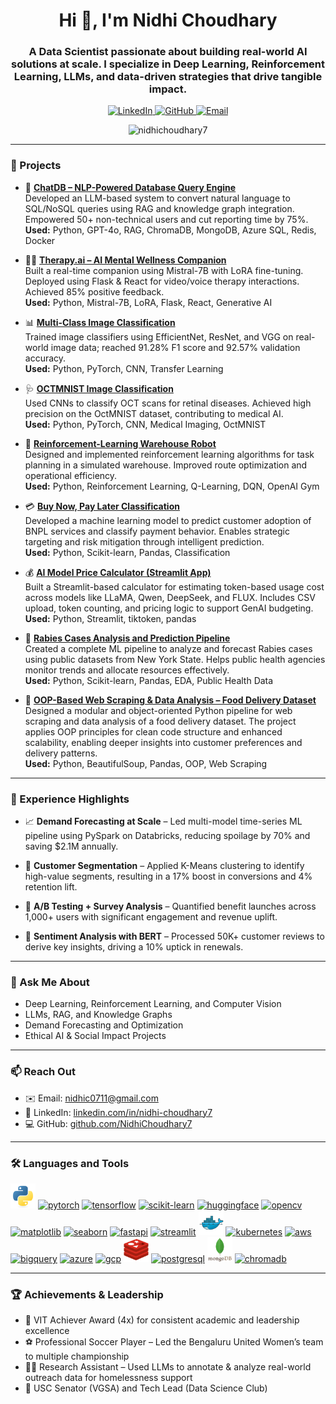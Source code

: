 <h1 align="center">Hi 👋, I'm Nidhi Choudhary</h1>
<h3 align="center">A Data Scientist passionate about building real-world AI solutions at scale. I specialize in Deep Learning, Reinforcement Learning, LLMs, and data-driven strategies that drive tangible impact.</h3>

<p align="center">
  <a href="https://www.linkedin.com/in/nidhi-choudhary7" target="_blank">
    <img src="https://img.shields.io/badge/LinkedIn-nidhi--choudhary7-blue?style=flat&logo=linkedin" alt="LinkedIn"/>
  </a>
  <a href="https://github.com/NidhiChoudhary7" target="_blank">
    <img src="https://img.shields.io/badge/GitHub-NidhiChoudhary7-black?style=flat&logo=github" alt="GitHub"/>
  </a>
  <a href="mailto:nidhic0711@gmail.com">
    <img src="https://img.shields.io/badge/Email-nidhic0711@gmail.com-red?style=flat&logo=gmail" alt="Email"/>
  </a>
</p>

<p align="center"> 
  <img src="https://komarev.com/ghpvc/?username=nidhichoudhary7&label=Profile%20views&color=0e75b6&style=flat" alt="nidhichoudhary7" /> 
</p>

---

<h3 align="left">🔭 Projects</h3>

- 🧠 **[ChatDB – NLP-Powered Database Query Engine](https://github.com/NidhiChoudhary7/ChatDB)**  
  Developed an LLM-based system to convert natural language to SQL/NoSQL queries using RAG and knowledge graph integration. Empowered 50+ non-technical users and cut reporting time by 75%.  
  **Used:** Python, GPT-4o, RAG, ChromaDB, MongoDB, Azure SQL, Redis, Docker

- 🧘‍♀️ **[Therapy.ai – AI Mental Wellness Companion](https://github.com/NidhiChoudhary7/Therapy.ai)**  
  Built a real-time companion using Mistral-7B with LoRA fine-tuning. Deployed using Flask & React for video/voice therapy interactions. Achieved 85% positive feedback.  
  **Used:** Python, Mistral-7B, LoRA, Flask, React, Generative AI

- 📊 **[Multi-Class Image Classification](https://github.com/NidhiChoudhary7/Image_Classification_Transfer_Learning)**  
  Trained image classifiers using EfficientNet, ResNet, and VGG on real-world image data; reached 91.28% F1 score and 92.57% validation accuracy.  
  **Used:** Python, PyTorch, CNN, Transfer Learning

- 🩺 **[OCTMNIST Image Classification](https://github.com/NidhiChoudhary7/OctMnist-Classification)**  
  Used CNNs to classify OCT scans for retinal diseases. Achieved high precision on the OctMNIST dataset, contributing to medical AI.  
  **Used:** Python, PyTorch, CNN, Medical Imaging, OctMNIST

- 🤖 **[Reinforcement-Learning Warehouse Robot](https://github.com/NidhiChoudhary7/Reinforcement-Learning-Warehouse-Robot)**  
  Designed and implemented reinforcement learning algorithms for task planning in a simulated warehouse. Improved route optimization and operational efficiency.  
  **Used:** Python, Reinforcement Learning,  Q-Learning, DQN, OpenAI Gym

- 💳 **[Buy Now, Pay Later Classification](https://github.com/NidhiChoudhary7/Data_Science/tree/main/Buy_Now_Pay_Later_Classification)**  
  Developed a machine learning model to predict customer adoption of BNPL services and classify payment behavior. Enables strategic targeting and risk mitigation through intelligent prediction.  
  **Used:** Python, Scikit-learn, Pandas, Classification

- 💰 **[AI Model Price Calculator (Streamlit App)](https://github.com/asharan2buff/ModelPricing/tree/main)**  
  Built a Streamlit-based calculator for estimating token-based usage cost across models like LLaMA, Qwen, DeepSeek, and FLUX. Includes CSV upload, token counting, and pricing logic to support GenAI budgeting.  
  **Used:** Python, Streamlit, tiktoken, pandas

- 🦠 **[Rabies Cases Analysis and Prediction Pipeline](https://github.com/NidhiChoudhary7/Data_Science/tree/main/Rabies_Data_Analysis_and_Classification)**  
  Created a complete ML pipeline to analyze and forecast Rabies cases using public datasets from New York State. Helps public health agencies monitor trends and allocate resources effectively.  
  **Used:** Python, Scikit-learn, Pandas, EDA, Public Health Data

- 🍔 **[OOP-Based Web Scraping & Data Analysis – Food Delivery Dataset](https://github.com/NidhiChoudhary7/Data-Analysis---Food-Delivery-Dataset?tab=readme-ov-file#web-scraping-and-data-anlysis-of-food-delivery-dataset)**  
  Designed a modular and object-oriented Python pipeline for web scraping and data analysis of a food delivery dataset. The project applies OOP principles for clean code structure and enhanced scalability, enabling deeper insights into customer preferences and delivery patterns.  
  **Used:** Python, BeautifulSoup, Pandas, OOP, Web Scraping

---

<h3 align="left">💼 Experience Highlights</h3>

- 📈 **Demand Forecasting at Scale** – Led multi-model time-series ML pipeline using PySpark on Databricks, reducing spoilage by 70% and saving $2.1M annually.

- 🧩 **Customer Segmentation** – Applied K-Means clustering to identify high-value segments, resulting in a 17% boost in conversions and 4% retention lift.

- 🧪 **A/B Testing + Survey Analysis** – Quantified benefit launches across 1,000+ users with significant engagement and revenue uplift.

- 🤖 **Sentiment Analysis with BERT** – Processed 50K+ customer reviews to derive key insights, driving a 10% uptick in renewals.

---

<h3 align="left">💬 Ask Me About</h3>

- Deep Learning, Reinforcement Learning, and Computer Vision  
- LLMs, RAG, and Knowledge Graphs  
- Demand Forecasting and Optimization  
- Ethical AI & Social Impact Projects  

---

<h3 align="left">📫 Reach Out</h3>

- ✉️ Email: [nidhic0711@gmail.com](mailto:nidhic0711@gmail.com)  
- 🔗 LinkedIn: [linkedin.com/in/nidhi-choudhary7](https://www.linkedin.com/in/nidhi-choudhary7)  
- 💻 GitHub: [github.com/NidhiChoudhary7](https://github.com/NidhiChoudhary7)  

---

<h3 align="left">🛠️ Languages and Tools</h3>

<p align="left">
  <a href="https://www.python.org/" target="_blank"><img src="https://raw.githubusercontent.com/devicons/devicon/master/icons/python/python-original.svg" alt="python" width="40" height="40"/></a>
  <a href="https://pytorch.org/" target="_blank"><img src="https://www.vectorlogo.zone/logos/pytorch/pytorch-icon.svg" alt="pytorch" width="40" height="40"/></a>
  <a href="https://www.tensorflow.org/" target="_blank"><img src="https://www.vectorlogo.zone/logos/tensorflow/tensorflow-icon.svg" alt="tensorflow" width="40" height="40"/></a>
  <a href="https://scikit-learn.org/" target="_blank"><img src="https://upload.wikimedia.org/wikipedia/commons/0/05/Scikit_learn_logo_small.svg" alt="scikit-learn" width="40" height="40"/></a>
  <a href="https://huggingface.co/" target="_blank"><img src="https://avatars.githubusercontent.com/u/25720743?s=200&v=4" alt="huggingface" width="40" height="40"/></a>
  <a href="https://opencv.org/" target="_blank"><img src="https://www.vectorlogo.zone/logos/opencv/opencv-icon.svg" alt="opencv" width="40" height="40"/></a>
  <a href="https://matplotlib.org/" target="_blank"><img src="https://matplotlib.org/_static/images/logo2.svg" alt="matplotlib" width="40" height="40"/></a>
  <a href="https://seaborn.pydata.org/" target="_blank"><img src="https://seaborn.pydata.org/_images/logo-mark-lightbg.svg" alt="seaborn" width="40" height="40"/></a>
  <a href="https://fastapi.tiangolo.com/" target="_blank"><img src="https://fastapi.tiangolo.com/img/logo-margin/logo-teal.png" alt="fastapi" width="40" height="40"/></a>
  <a href="https://streamlit.io/" target="_blank"><img src="https://streamlit.io/images/brand/streamlit-logo-primary-colormark-darktext.svg" alt="streamlit" width="40" height="40"/></a>
  <a href="https://www.docker.com/" target="_blank"><img src="https://raw.githubusercontent.com/devicons/devicon/master/icons/docker/docker-original.svg" alt="docker" width="40" height="40"/></a>
  <a href="https://kubernetes.io/" target="_blank"><img src="https://www.vectorlogo.zone/logos/kubernetes/kubernetes-icon.svg" alt="kubernetes" width="40" height="40"/></a>
  <a href="https://aws.amazon.com/s3/" target="_blank"><img src="https://www.vectorlogo.zone/logos/amazon_aws/amazon_aws-icon.svg" alt="aws" width="40" height="40"/></a>
  <a href="https://cloud.google.com/bigquery" target="_blank"><img src="https://www.vectorlogo.zone/logos/google_bigquery/google_bigquery-icon.svg" alt="bigquery" width="40" height="40"/></a>
  <a href="https://azure.microsoft.com/" target="_blank"><img src="https://www.vectorlogo.zone/logos/microsoft_azure/microsoft_azure-icon.svg" alt="azure" width="40" height="40"/></a>
  <a href="https://cloud.google.com/" target="_blank"><img src="https://www.vectorlogo.zone/logos/google_cloud/google_cloud-icon.svg" alt="gcp" width="40" height="40"/></a>
  <a href="https://redis.io/" target="_blank"><img src="https://raw.githubusercontent.com/devicons/devicon/master/icons/redis/redis-original.svg" alt="redis" width="40" height="40"/></a>
  <a href="https://www.postgresql.org/" target="_blank"><img src="https://www.vectorlogo.zone/logos/postgresql/postgresql-icon.svg" alt="postgresql" width="40" height="40"/></a>
  <a href="https://www.mongodb.com/" target="_blank"><img src="https://raw.githubusercontent.com/devicons/devicon/master/icons/mongodb/mongodb-original-wordmark.svg" alt="mongodb" width="40" height="40"/></a>
  <a href="https://www.chromadb.com/" target="_blank"><img src="https://avatars.githubusercontent.com/u/121480057?s=200&v=4" alt="chromadb" width="40" height="40"/></a>
</p>

---

<h3 align="left">🏆 Achievements & Leadership</h3>

- 🏅 VIT Achiever Award (4x) for consistent academic and leadership excellence  
- ⚽ Professional Soccer Player – Led the Bengaluru United Women’s team to multiple championship  
- 👩‍🎓 Research Assistant – Used LLMs to annotate & analyze real-world outreach data for homelessness support  
- 👥 USC Senator (VGSA) and Tech Lead (Data Science Club)  
